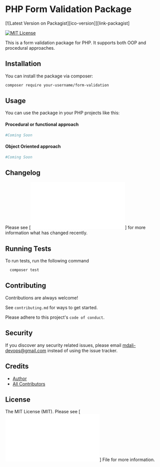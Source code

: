 # PHP Form Validation Package

[![Latest Version on Packagist][ico-version]][link-packagist]

[![MIT License](https://img.shields.io/badge/License-MIT-green.svg)](https://choosealicense.com/licenses/mit/)

This is a form validation package for PHP. It supports both OOP and procedural approaches.

## Installation

You can install the package via composer:

``` bash
composer require your-username/form-validation
```

## Usage

You can use the package in your PHP projects like this:

#### Procedural or functional approach

```php
#Coming Soon
```

#### Object Oriented approach

```php
#Coming Soon
```

## Changelog

Please see [![CHANGELOG](./CHANGELOG.md)] for more information what has changed recently.

## Running Tests

To run tests, run the following command

```bash
  composer test
```

## Contributing

Contributions are always welcome!

See `contributing.md` for ways to get started.

Please adhere to this project's `code of conduct`.

## Security

If you discover any security related issues, please email mdali-devops@gmail.com instead of using the issue tracker.

## Credits

- [Author](https://www.github.com/octokatherine)
- [All Contributors](https://www.github.com/octokatherine)

## License

The MIT License (MIT). Please see [![License](./LICENSE.md)] File for more information.